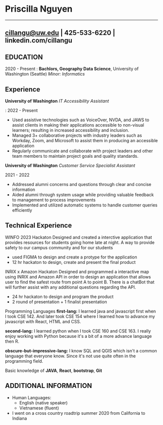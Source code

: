 Priscilla Nguyen
================

------------------------------------------------------
cillangu@uw.edu | 425-533-6220 | linkedin.com/cillangu
------------------------------------------------------

EDUCATION
---------

2020 - Present
: **Bachlors, Geography Data Science**, University of Washington (Seattle)
      *Minor: Informatics*

Experience
----------

**University of Washington**
*IT Accessibility Assistant*

: 2022 - Present

* Used assistive technologies such as VoiceOver, NVDA, and JAWS to assist clients in making their applications accessible to non-visual learners; resulting in increased accessibility and inclusion.
* Managed 3+ collaborative projects with industry leaders such as Workday, Zoom, and Microsoft to assist them in producing an accessible application
* Regularly communicate and collaborate with project leaders and other team members to maintain project goals and quality standards.

**University of Washington**
*Customer Service Specialist Assistant*

2021 - 2022

* Addressed alumni concerns and questions through clear and concise information
* Aided alumni through system usage while providing valuable feedback to management to process improvements
* Implemented and utilized automatic systems to handle customer queries efficiently

Technical Experience
--------------------

WINFO 2023 Hackaton
Designed and created a interctive application that provides resources for students
going home late at night. A way to provide safety to our campus community and for our
students

  * used FIGMA to design and create a protype for the application
  * 12 hr hackaton to design, create and present the final product

INRIX x Amazon Hackaton
Designed and programmed a interactive map using INRIX and Amazon API in order
to design an application that allows user to find the safest route from point A to
point B. There is a chatBot that will further assist with any additional questions
regarding the API.

  * 24 hr hackaton to design and program the product
  * 2 round of presentation + 1 finalist presentation

Programming Languages
**first-lang:** I learned java and javascript first when I took CSE 142. And
later took CSE 154 where I learned how to advance my javascript with React, HTML
and CSS.

**second-lang:** I learned python when I took CSE 160 and CSE 163. I really
enjoy working with Python because it's a bit of a more advance language then R.

**obscure-but-impressive-lang:** I know SQL and QGIS which isn't a common
language that everyone know. Since it's not use quite often in the programming
field.

Basic knowledge of **JAVA**, **React**, **bootstrap**, **Git**

[ref]: https://github.com/cillanguyen

ADDITIONAL INFORMATION
----------------------------------------

* Human Languages:
     * English (native speaker)
     * Vietnamese (fluent)
* I went on a cross country roadtrip summer 2020 from California to Indiana